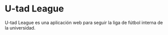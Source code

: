 # U-tad League

U-tad League es una aplicación web para seguir la liga de fútbol interna de la universidad.
